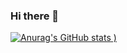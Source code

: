### Hi there 👋

[![Anurag's GitHub stats](https://github-readme-stats.vercel.app/api?username=FernandisNewton&count_private=true)
)](https://github.com/anuraghazra/github-readme-stats)


 
